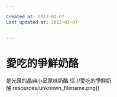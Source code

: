 ```yaml
---

Created at: 2013-02-07
Last updated at: 2013-02-07


---
```


# 愛吃的爭鮮奶酪


是光泉的晶典小品原味奶酪
![[.//愛吃的爭鮮奶酪.resources/unknown_filename.png]]

